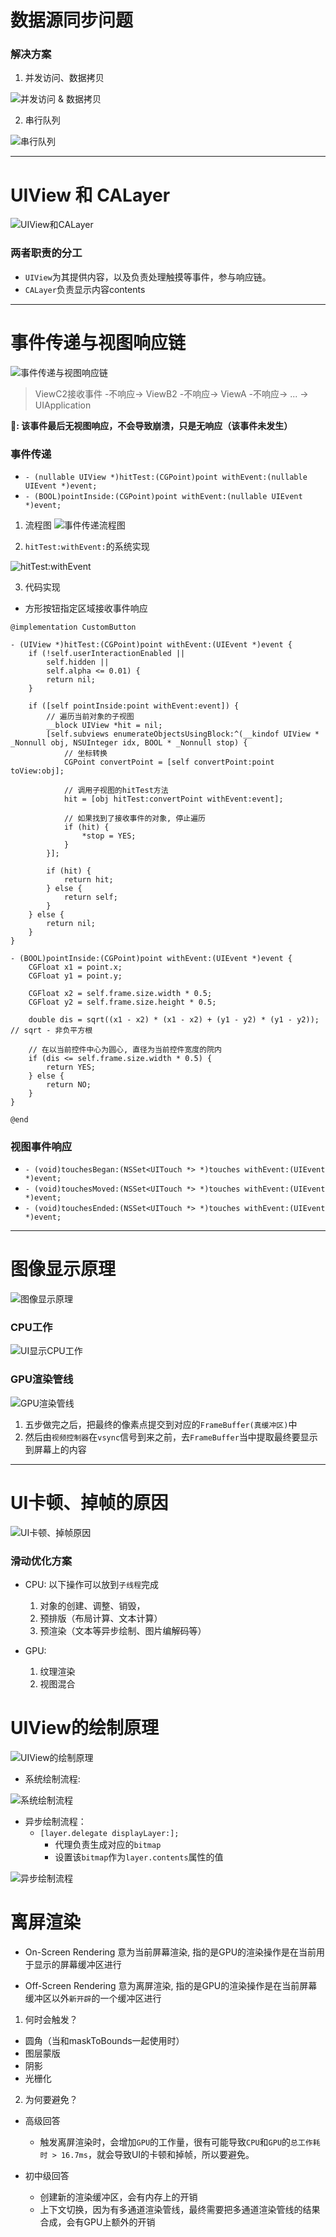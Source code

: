 # 数据源同步问题

### 解决方案

1. 并发访问、数据拷贝

![并发访问 & 数据拷贝](https://github.com/Germtao/Objective-C-knowledge/blob/master/UI%E8%A7%86%E5%9B%BE/%E5%B9%B6%E5%8F%91%E8%AE%BF%E9%97%AE%E3%80%81%E6%95%B0%E6%8D%AE%E6%8B%B7%E8%B4%9D.png)

2. 串行队列

![串行队列](https://github.com/Germtao/Objective-C-knowledge/blob/master/UI%E8%A7%86%E5%9B%BE/%E4%B8%B2%E8%A1%8C%E9%98%9F%E5%88%97.png)

---

# UIView 和 CALayer

![UIView和CALayer](https://github.com/Germtao/Objective-C-knowledge/blob/master/UI%E8%A7%86%E5%9B%BE/UIView%E5%92%8CCALayer.png)

### 两者职责的分工

* `UIView`为其提供内容，以及负责处理触摸等事件，参与响应链。
* `CALayer`负责显示内容contents

---

# 事件传递与视图响应链

![事件传递与视图响应链](https://github.com/Germtao/Objective-C-knowledge/blob/master/UI%E8%A7%86%E5%9B%BE/%E4%BA%8B%E4%BB%B6%E4%BC%A0%E9%80%92%E4%B8%8E%E8%A7%86%E5%9B%BE%E5%93%8D%E5%BA%94%E9%93%BE.png)

> ViewC2接收事件 -不响应-> ViewB2 -不响应-> ViewA -不响应-> ... -> UIApplication

**🐷: 该事件最后无视图响应，不会导致崩溃，只是无响应（该事件未发生）**

### 事件传递
* `- (nullable UIView *)hitTest:(CGPoint)point withEvent:(nullable UIEvent *)event;`
* `- (BOOL)pointInside:(CGPoint)point withEvent:(nullable UIEvent *)event;`

1. 流程图
![事件传递流程图](https://github.com/Germtao/Objective-C-knowledge/blob/master/UI%E8%A7%86%E5%9B%BE/%E4%BA%8B%E4%BB%B6%E4%BC%A0%E9%80%92%E6%B5%81%E7%A8%8B.png)

2. `hitTest:withEvent:`的系统实现

![hitTest:withEvent](https://github.com/Germtao/Objective-C-knowledge/blob/master/UI%E8%A7%86%E5%9B%BE/hitTestwithEvent%E7%9A%84%E7%B3%BB%E7%BB%9F%E5%AE%9E%E7%8E%B0.png)

3. 代码实现

- 方形按钮指定区域接收事件响应
```
@implementation CustomButton

- (UIView *)hitTest:(CGPoint)point withEvent:(UIEvent *)event {
    if (!self.userInteractionEnabled ||
        self.hidden ||
        self.alpha <= 0.01) {
        return nil;
    }
    
    if ([self pointInside:point withEvent:event]) {
        // 遍历当前对象的子视图
        __block UIView *hit = nil;
        [self.subviews enumerateObjectsUsingBlock:^(__kindof UIView * _Nonnull obj, NSUInteger idx, BOOL * _Nonnull stop) {
            // 坐标转换
            CGPoint convertPoint = [self convertPoint:point toView:obj];
            
            // 调用子视图的hitTest方法
            hit = [obj hitTest:convertPoint withEvent:event];
            
            // 如果找到了接收事件的对象, 停止遍历
            if (hit) {
                *stop = YES;
            }
        }];
        
        if (hit) {
            return hit;
        } else {
            return self;
        }
    } else {
        return nil;
    }
}

- (BOOL)pointInside:(CGPoint)point withEvent:(UIEvent *)event {
    CGFloat x1 = point.x;
    CGFloat y1 = point.y;
    
    CGFloat x2 = self.frame.size.width * 0.5;
    CGFloat y2 = self.frame.size.height * 0.5;
    
    double dis = sqrt((x1 - x2) * (x1 - x2) + (y1 - y2) * (y1 - y2)); // sqrt - 非负平方根
    
    // 在以当前控件中心为圆心, 直径为当前控件宽度的院内
    if (dis <= self.frame.size.width * 0.5) {
        return YES;
    } else {
        return NO;
    }
}

@end
```

### 视图事件响应

- `- (void)touchesBegan:(NSSet<UITouch *> *)touches withEvent:(UIEvent *)event;`
- `- (void)touchesMoved:(NSSet<UITouch *> *)touches withEvent:(UIEvent *)event;` 
- `- (void)touchesEnded:(NSSet<UITouch *> *)touches withEvent:(UIEvent *)event;`

---

# 图像显示原理

![图像显示原理](https://github.com/Germtao/Objective-C-knowledge/blob/master/UI%E8%A7%86%E5%9B%BE/%E5%9B%BE%E5%83%8F%E6%98%BE%E7%A4%BA%E5%8E%9F%E7%90%86.png)

### CPU工作

![UI显示CPU工作](https://github.com/Germtao/Objective-C-knowledge/blob/master/UI%E8%A7%86%E5%9B%BE/UI%E6%98%BE%E7%A4%BACPU%E5%B7%A5%E4%BD%9C.png)

### GPU渲染管线

![GPU渲染管线](https://github.com/Germtao/Objective-C-knowledge/blob/master/UI%E8%A7%86%E5%9B%BE/GPU%E6%B8%B2%E6%9F%93%E7%AE%A1%E7%BA%BF.png)


1. 五步做完之后，把最终的像素点提交到对应的`FrameBuffer(真缓冲区)`中
2. 然后由`视频控制器`在`vsync`信号到来之前，去`FrameBuffer`当中提取最终要显示到屏幕上的内容

---

# UI卡顿、掉帧的原因

![UI卡顿、掉帧原因](https://github.com/Germtao/Objective-C-knowledge/blob/master/UI%E8%A7%86%E5%9B%BE/UI%E5%8D%A1%E9%A1%BF%E3%80%81%E6%8E%89%E5%B8%A7%E7%9A%84%E5%8E%9F%E5%9B%A0.png)

### 滑动优化方案

- CPU: 以下操作可以放到`子线程`完成
   1. 对象的创建、调整、销毁，
   2. 预排版（布局计算、文本计算）
   3. 预渲染（文本等异步绘制、图片编解码等）

- GPU:
   1. 纹理渲染
   2. 视图混合
   
# UIView的绘制原理

![UIView的绘制原理](https://github.com/Germtao/Objective-C-knowledge/blob/master/UI%E8%A7%86%E5%9B%BE/UIView%E7%9A%84%E7%BB%98%E5%88%B6%E5%8E%9F%E7%90%86.png)

- 系统绘制流程:

![系统绘制流程](https://github.com/Germtao/Objective-C-knowledge/blob/master/UI%E8%A7%86%E5%9B%BE/%E7%B3%BB%E7%BB%9F%E7%BB%98%E5%88%B6%E6%B5%81%E7%A8%8B.png)

- 异步绘制流程：
   * `[layer.delegate displayLayer:];`
      - 代理负责生成对应的`bitmap`
      - 设置该`bitmap`作为`layer.contents`属性的值
      
![异步绘制流程](https://github.com/Germtao/Objective-C-knowledge/blob/master/UI%E8%A7%86%E5%9B%BE/%E5%BC%82%E6%AD%A5%E7%BB%98%E5%88%B6%E6%B5%81%E7%A8%8B.png)


# 离屏渲染

- On-Screen Rendering
  意为当前屏幕渲染, 指的是GPU的渲染操作是在当前用于显示的屏幕缓冲区进行
  
- Off-Screen Rendering
  意为离屏渲染, 指的是GPU的渲染操作是在当前屏幕缓冲区以外`新开辟`的一个缓冲区进行
  
1. 何时会触发？

- 圆角（当和maskToBounds一起使用时）
- 图层蒙版
- 阴影
- 光栅化

2. 为何要避免？

* 高级回答
   -  触发离屏渲染时，会增加`GPU`的工作量，很有可能导致`CPU`和`GPU`的`总工作耗时 > 16.7ms`，就会导致UI的卡顿和掉帧，所以要避免。

* 初中级回答
   - 创建新的渲染缓冲区，会有内存上的开销
   - 上下文切换，因为有多通道渲染管线，最终需要把多通道渲染管线的结果合成，会有GPU上额外的开销
